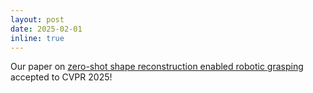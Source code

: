```yaml
---
layout: post
date: 2025-02-01
inline: true
---
```


Our paper on [zero-shot shape reconstruction enabled robotic grasping](https://sh8.io/#/zerograsp) accepted to CVPR 2025!